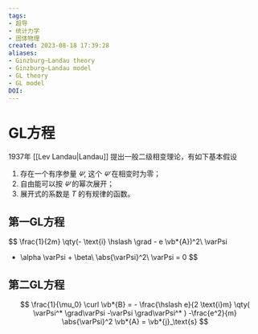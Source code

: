 ```yaml
---
tags: 
- 超导
- 统计力学
- 固体物理
created: 2023-08-18 17:39:28
aliases:
- Ginzburg–Landau theory
- Ginzburg–Landau model
- GL theory
- GL model
DOI: 
---
```



# GL方程

1937年 [[Lev Landau|Landau]] 提出一般二级相变理论，有如下基本假设
1. 存在一个有序参量 $\varPsi$, 这个 $\varPsi$ 在相变时为零；
2. 自由能可以按 $\varPsi$ 的幂次展开；
3. 展开式的系数是 $T$ 的有规律的函数。

## 第一GL方程

$$
\frac{1}{2m} \qty(- \text{i} \hslash \grad - e \vb*{A})^2\ \varPsi
+ \alpha \varPsi + \beta\ \abs{\varPsi}^2\ \varPsi = 0
$$

## 第二GL方程

$$
\frac{1}{\mu_0} \curl \vb*{B} = - \frac{\hslash e}{2 \text{i}m}
\qty(
\varPsi^* \grad\varPsi
-\varPsi \grad\varPsi^*
)
-\frac{e^2}{m} \abs{\varPsi}^2 \vb*{A} = \vb*{j}_\text{s}
$$
